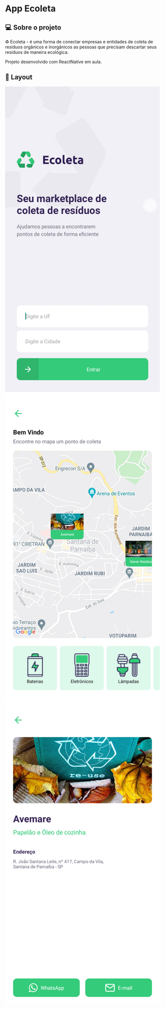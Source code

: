 # App Ecoleta
## 💻  Sobre o projeto

♻️  Ecoleta - é uma forma de conectar empresas e entidades de coleta de resíduos orgânicos e inorgânicos as pessoas que precisam descartar seus resíduos de maneira ecológica.

Projeto desenvolvido com ReactNative em aula.

## 🎨  Layout
<img src="assets/home.jpg" alt="Home"/> <img src="assets/points.jpg" alt="Points"/> <img src="assets/details.jpg" alt="Details"/>
